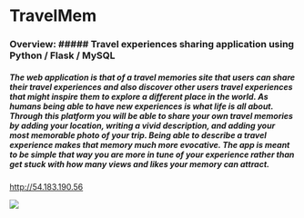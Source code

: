 # TravelMem
### Overview: ##### Travel experiences sharing application using Python / Flask / MySQL

##### The web application is that of a travel memories site that users can share their travel experiences and also discover other users travel experiences that might inspire them to explore a different place in the world. As humans being able to have new experiences is what life is all about. Through this platform you will be able to share your own travel memories by adding your location, writing a vivid description, and adding your most memorable photo of your trip. Being able to describe a travel experience makes that memory much more evocative. The app is meant to be simple that way you are more in tune of your experience rather than get stuck with how many views and likes your memory can attract.

http://54.183.190.56

![](https://thumbs.gfycat.com/PersonalActualCrownofthornsstarfish-size_restricted.gif)
